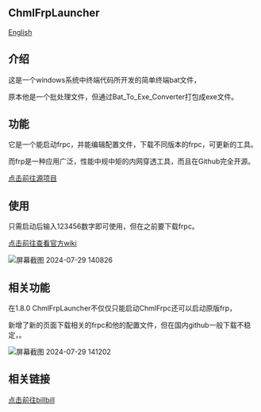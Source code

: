 ## ChmlFrpLauncher                
<a href="https://github.com/Qianyiaz/ChmlFrpLauncher/blob/main/README_en.md">English</a>
## 介绍

这是一个windows系统中终端代码所开发的简单终端bat文件，

原本他是一个批处理文件，但通过Bat_To_Exe_Converter打包成exe文件。


## 功能
      
它是一个能启动frpc，并能编辑配置文件，下载不同版本的frpc，可更新的工具。

而frp是一种应用广泛，性能中规中矩的内网穿透工具，而且在Github完全开源。

<a href="https://github.com/fatedier/frp">点击前往源项目</a>


## 使用
      
只需启动后输入123456数字即可使用，但在之前要下载frpc。

<a href="https://github.com/Qianyiaz/ChmlFrpLauncher/wiki">点击前往查看官方wiki</a>

![屏幕截图 2024-07-29 140826](https://github.com/user-attachments/assets/2f10ea0d-aa34-4be8-9f47-f72229e52e97)



## 相关功能
      
在1.8.0 ChmlFrpLauncher不仅仅只能启动ChmlFrpc还可以启动原版frp，

新增了新的页面下载相关的frpc和他的配置文件，但在国内github一般下载不稳定，。

![屏幕截图 2024-07-29 141202](https://github.com/user-attachments/assets/660c6c0b-21fa-4582-87ce-2b83c75b894d)


## 相关链接
      
<a href="https://space.bilibili.com/1582404131">点击前往billbill</a>
